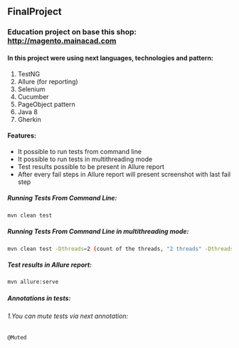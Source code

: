 ##  FinalProject

### Education project on base this shop: http://magento.mainacad.com

#### In this project were using next languages, technologies and pattern:
1. TestNG
2. Allure (for reporting)
3. Selenium
4. Cucumber
5. PageObject pattern
6. Java 8
7. Gherkin

#### Features:
- It possible to run tests from command line
- It possible to run tests in multithreading mode
- Test results possible to be present in Allure report
- After every fail steps in Allure report will present screenshot with last fail step

##### Running Tests From Command Line:
```bash
mvn clean test
```
##### Running Tests From Command Line in multithreading mode:
```bash
mvn clean test -Dthreads=2 (count of the threads, "2 threads" -Dthreads=2 for example) 
```
##### Test results in Allure report:
```bash
mvn allure:serve
```
##### Annotations in tests:
###### 1.You can mute tests via next annotation:
```bash
@Muted
```